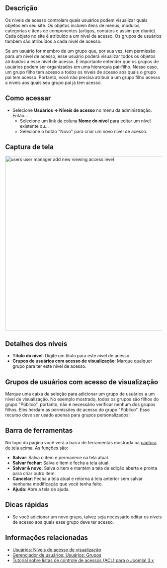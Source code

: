 <!-- Filename: Help4.x:Users:_Edit_Viewing_Access_Level / Display title: Usuários: Editar níveis de acesso de visualização -->

## Descrição

Os níveis de acesso controlam quais usuários podem visualizar quais
objetos em seu site. Os objetos incluem itens de menus, módulos,
categorias e itens de componentes (artigos, contatos e assim por
diante). Cada objeto no site é atribuído a um nível de acesso. Os grupos
de usuários também são atribuídos a cada nível de acesso.

Se um usuário for membro de um grupo que, por sua vez, tem permissão
para um nível de acesso, esse usuário poderá visualizar todos os objetos
atribuídos a esse nível de acesso. É importante entender que os grupos
de usuários podem ser organizados em uma hierarquia pai-filho. Nesse
caso, um grupo filho tem acesso a todos os níveis de acesso aos quais o
grupo pai tem acesso. Portanto, você não precisa atribuir a um grupo
filho acesso a níveis aos quais seu grupo pai já tem acesso.

## Como acessar

- Selecione **Usuários → Níveis de acesso** no menu da
  administração. Então...
  - Selecione um link da coluna **Nome do nível** para editar um nível
    existente ou...
  - Selecione o botão "Novo" para criar um novo nível de acesso.

## Captura de tela

<img
src="https://docs.joomla.org/images/b/b8/Help-4x-users-user-manager-add-new-viewing-access-level-en.png"
decoding="async" data-file-width="600" data-file-height="562"
width="600" height="562"
alt="users user manager add new viewing access level" />

## Detalhes dos níveis

- **Título do nível**: Digite um título para este nível de acesso.
- **Grupos de usuários com acesso de visualização**: Marque qualquer
  grupo para ter este nível de acesso.

## Grupos de usuários com acesso de visualização

Marque uma caixa de seleção para adicionar um grupo de usuários a um
nível de visualização. No exemplo mostrado, todos os grupos são filhos
do grupo "Público", portanto, não é necessário verificar nenhum dos
grupos filhos. Eles herdam as permissões de acesso do grupo "Público".
Esse recurso deve ser usado apenas para grupos personalizados!

## Barra de ferramentas

No topo da página você verá a barra de ferramentas mostrada na <a
href="https://docs.joomla.org/index.php?title=Pt-br&amp;action=edit&amp;redlink=1"
class="new" title="Pt-br (page does not exist)">captura de tela</a>
acima. As funções são:

- **Salvar**: Salva o item e permanece na tela atual.
- **Salvar fechar**: Salva o item e fecha a tela atual.
- **Salvar & novo**: Salva o item e mantém a tela de edição aberta e
  pronta para criar outro item.
- **Cancelar**: Fecha a tela atual e retorna à tela anterior sem salvar
  nenhuma modificação que você tenha feito.
- **Ajuda**: Abre a tela de ajuda.

## Dicas rápidas

- Se você adicionar um novo grupo, talvez seja necessário editar os
  níveis de acesso aos quais esse grupo deve ter acesso.

## Informações relacionadas

- [Usuários: Níveis de acesso de
  visualização](https://docs.joomla.org/Help4.x:Users:_Viewing_Access_Levels/pt-br "Help4.x:Users: Viewing Access Levels/pt-br")
- [Gerenciador de usuários: Usuários:
  Grupos](https://docs.joomla.org/Help4.x:Users:_Groups/pt-br "Help4.x:Users: Groups/pt-br")
- [Tutorial sobre listas de controle de acessos (ACL) para o Joomla!
  3.x](https://docs.joomla.org/J3.x:Access_Control_List_Tutorial/pt-br "J3.x:Access Control List Tutorial/pt-br")
